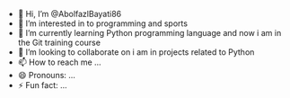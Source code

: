- 👋 Hi, I’m @AbolfazlBayati86
- 👀 I’m interested in to programming and sports
- 🌱 I’m currently learning Python programming language and now i am in the Git training course
- 💞️ I’m looking to collaborate on i am in projects related to Python
- 📫 How to reach me ...
- 😄 Pronouns: ...
- ⚡ Fun fact: ...

<!---
AbolfazlBayati86/AbolfazlBayati86 is a ✨ special ✨ repository because its `README.md` (this file) appears on your GitHub profile.
You can click the Preview link to take a look at your changes.
--->
